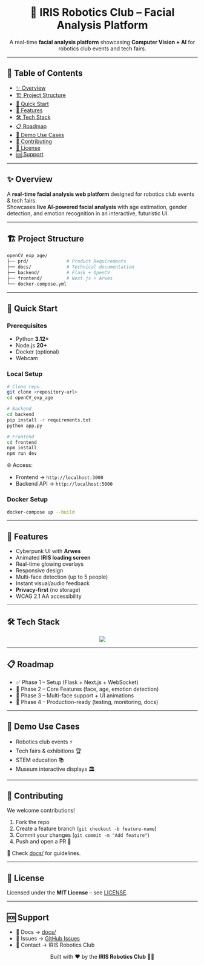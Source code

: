 <h1 align="center">🤖 IRIS Robotics Club – Facial Analysis Platform</h1>
<p align="center">
  A real-time <b>facial analysis platform</b> showcasing <b>Computer Vision + AI</b> for robotics club events and tech fairs.
</p>

---

## 📖 Table of Contents
- [✨ Overview](#-overview)
- [🏗️ Project Structure](#️-project-structure)
- [🚀 Quick Start](#-quick-start)
- [🎨 Features](#-features)
- [🛠️ Tech Stack](#️-tech-stack)
- [📋 Roadmap](#-roadmap)
- [🎪 Demo Use Cases](#-demo-use-cases)
- [🤝 Contributing](#-contributing)
- [📄 License](#-license)
- [🆘 Support](#-support)

---

## ✨ Overview
A **real-time facial analysis web platform** designed for robotics club events & tech fairs.  
Showcases **live AI-powered facial analysis** with age estimation, gender detection, and emotion recognition in an interactive, futuristic UI.  

---

## 🏗️ Project Structure
```bash
openCV_exp_age/
├── prd/              # Product Requirements
├── docs/             # Technical documentation
├── backend/          # Flask + OpenCV
├── frontend/         # Next.js + Arwes
└── docker-compose.yml
```

---

## 🚀 Quick Start
### Prerequisites
- Python **3.12+**
- Node.js **20+**
- Docker (optional)
- Webcam  

### Local Setup
```bash
# Clone repo
git clone <repository-url>
cd openCV_exp_age

# Backend
cd backend
pip install -r requirements.txt
python app.py

# Frontend
cd frontend
npm install
npm run dev
```

🌐 Access:  
- Frontend → `http://localhost:3000`  
- Backend API → `http://localhost:5000`

### Docker Setup
```bash
docker-compose up --build
```

---

## 🎨 Features
- Cyberpunk UI with **Arwes**
- Animated **IRIS loading screen**
- Real-time glowing overlays
- Responsive design  
- Multi-face detection (up to 5 people)  
- Instant visual/audio feedback  
- **Privacy-first** (no storage)  
- WCAG 2.1 AA accessibility  

---

## 🛠️ Tech Stack
<p align="center">
  <img src="https://skillicons.dev/icons?i=python,flask,opencv,tensorflow,pytorch,react,nextjs,tailwind,docker,postgresql,prometheus,grafana&perline=6" />
</p>

---

## 📋 Roadmap
- ✅ Phase 1 – Setup (Flask + Next.js + WebSocket)  
- 🔄 Phase 2 – Core Features (face, age, emotion detection)  
- 🔄 Phase 3 – Multi-face support + UI animations  
- 🔄 Phase 4 – Production-ready (testing, monitoring, docs)  

---

## 🎪 Demo Use Cases
- Robotics club events ⚡  
- Tech fairs & exhibitions 🏆  
- STEM education 📚  
- Museum interactive displays 🏛️  

---

## 🤝 Contributing
We welcome contributions!  

1. Fork the repo  
2. Create a feature branch (`git checkout -b feature-name`)  
3. Commit your changes (`git commit -m "Add feature"`)  
4. Push and open a PR 🎉  

📑 Check [docs/](./docs/) for guidelines.  

---

## 📄 License
Licensed under the **MIT License** – see [LICENSE](./LICENSE).  

---

## 🆘 Support
- 📖 Docs → [docs/](./docs/)  
- 🐞 Issues → [GitHub Issues](../../issues)  
- 💬 Contact → IRIS Robotics Club  

<p align="center">Built with ❤️ by the <b>IRIS Robotics Club</b> 🤖✨</p>
